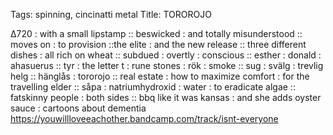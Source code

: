 Tags: spinning, cincinatti metal
Title: TOROROJO
  
∆720 : with a small lipstamp :: beswicked : and totally misunderstood :: moves on : to provision ::the elite : and the new release :: three different dishes : all rich on wheat :: subdued : overtly : conscious :: esther : donald : ahasuerus :: tyr : the letter t : rune stones : rök : smoke :: sug : svälg : trevlig helg :: hänglås : tororojo :: real estate : how to maximize comfort : for the travelling elder :: såpa : natriumhydroxid : water : to eradicate algae :: fatskinny people : both sides :: bbq like it was kansas : and she adds oyster sauce : cartoons about dementia
<https://youwillloveeachother.bandcamp.com/track/isnt-everyone>  
